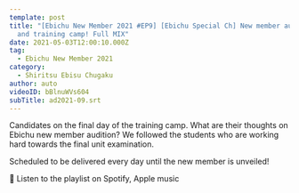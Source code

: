 ```yaml
---
template: post
title: "[Ebichu New Member 2021 #EP9] [Ebichu Special Ch] New member audition
  and training camp! Full MIX"
date: 2021-05-03T12:00:10.000Z
tag:
  - Ebichu New Member 2021
category:
  - Shiritsu Ebisu Chugaku
author: auto
videoID: bBlnuWVs604
subTitle: ad2021-09.srt
---
```

Candidates on the final day of the training camp.
What are their thoughts on Ebichu new member audition?
We followed the students who are working hard towards the final unit examination.

Scheduled to be delivered every day until the new member is unveiled!

🎵 Listen to the playlist on Spotify, Apple music